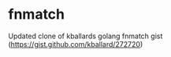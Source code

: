 # fnmatch
Updated clone of kballards golang fnmatch gist (https://gist.github.com/kballard/272720)


